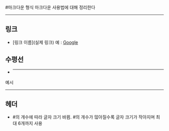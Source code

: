 #마크다운 형식
마크다운 사용법에 대해 정리한다
- - -
## 링크
* [링크 이름](실제 링크)
예 : [Google](https://www.google.com/)
  
## 수평선
* - - -
예시
- - -
  
## 헤더
* #의 개수에 따라 글자 크기 바뀜.
    #의 개수가 많아질수록 글자 크기가 작아지며 최대 6개까지 사용 
